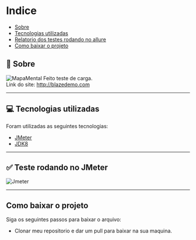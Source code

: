 # Indice
- [Sobre](#-sobre)
- [Tecnologias utilizadas](#-tecnologias-utilizadas)
- [Relatorio dos testes rodando no allure](#-relatorio-dos-testes-rodando-no-allure)
- [Como baixar o projeto](#-como-baixar-o-projeto)

## 👀 Sobre

![MapaMental](https://user-images.githubusercontent.com/69403840/162034303-1a8c7a3d-e06a-4195-b252-f5f1a58bc164.png)
Feito teste de carga. <br>
Link do site: http://blazedemo.com

---

## 💻 Tecnologias utilizadas

Foram utilizadas as seguintes tecnologias:

- [JMeter](https://jmeter.apache.org/)
- [JDK8](https://www.oracle.com/br/java/technologies/javase/javase8-archive-downloads.html)

---

## ✅ Teste rodando no JMeter

![Jmeter](https://user-images.githubusercontent.com/69403840/162047376-94d46b05-9b1b-4507-a983-c71b923607bf.png)

---

## Como baixar o projeto 

Siga os seguintes passos para baixar o arquivo:

- Clonar meu repositorio e dar um pull para baixar na sua maquina.
